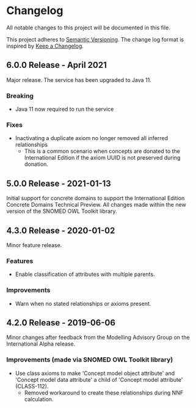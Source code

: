 # Changelog
All notable changes to this project will be documented in this file.

This project adheres to [Semantic Versioning](https://semver.org/spec/v2.0.0.html).
The change log format is inspired by [Keep a Changelog](https://keepachangelog.com/en/1.0.0/).

## 6.0.0 Release - April 2021
Major release. The service has been upgraded to Java 11.

### Breaking
- Java 11 now required to run the service

### Fixes
- Inactivating a duplicate axiom no longer removed all inferred relationships
  - This is a common scenario when concepts are donated to the International Edition if the axiom UUID is not preserved during donation.


## 5.0.0 Release - 2021-01-13
Initial support for concrete domains to support the International Edition Concrete Domains Technical Preview. All changes made within the new version of the SNOMED OWL Toolkit library.


## 4.3.0 Release - 2020-01-02
Minor feature release.

### Features
- Enable classification of attributes with multiple parents.

### Improvements
- Warn when no stated relationships or axioms present.


## 4.2.0 Release - 2019-06-06
Minor changes after feedback from the Modelling Advisory Group on the International Alpha release.

### Improvements (made via SNOMED OWL Toolkit library)
- Use class axioms to make 'Concept model object attribute' and 'Concept model data attribute' a child of 'Concept model attribute' (CLASS-112).
  - Removed workaround to create these relationships during NNF calculation.
